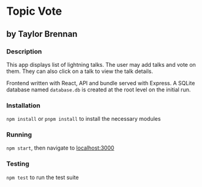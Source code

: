 # Topic Vote

## by Taylor Brennan

### Description

This app displays list of lightning talks. The user may add talks and vote on them. They can also click on a talk to view the talk details.

Frontend written with React, API and bundle served with Express.
A SQLite database named `database.db` is created at the root level on the initial run.

### Installation

`npm install` or `pnpm install` to install the necessary modules

### Running

`npm start`, then navigate to [localhost:3000](http://localhost:3000/)

### Testing

`npm test` to run the test suite
